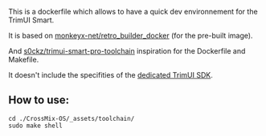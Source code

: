 This is a dockerfile which allows to have a quick dev environnement for the TrimUI Smart.


It is based on [monkeyx-net/retro_builder_docker](https://github.com/monkeyx-net/retro_builder_docker/) (for the pre-built image).

And [s0ckz/trimui-smart-pro-toolchain](https://github.com/s0ckz/trimui-smart-pro-toolchain) inspiration for the Dockerfile and Makefile. 

It doesn't include the specifities of the [dedicated TrimUI SDK](https://github.com/trimui/toolchain_sdk_smartpro/releases/tag/20231018).


How to use: 
---

```
cd ./CrossMix-OS/_assets/toolchain/
sudo make shell
```
